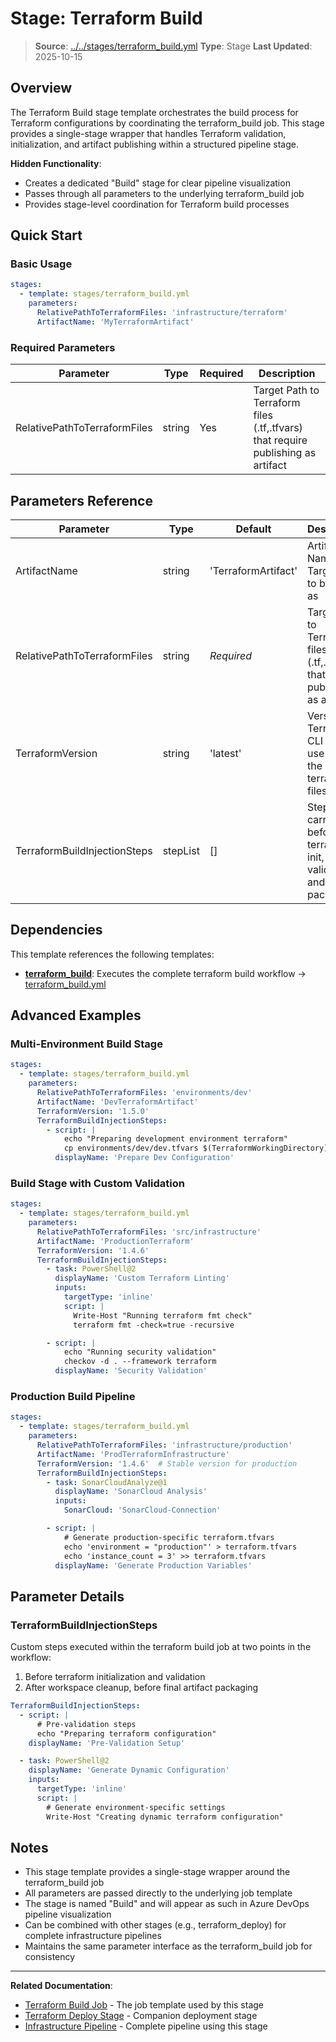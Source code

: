 # Stage: Terraform Build

> **Source**: [../../stages/terraform_build.yml](../../stages/terraform_build.yml)
> **Type**: Stage
> **Last Updated**: 2025-10-15

## Overview

The Terraform Build stage template orchestrates the build process for Terraform configurations by coordinating the terraform_build job. This stage provides a single-stage wrapper that handles Terraform validation, initialization, and artifact publishing within a structured pipeline stage.

**Hidden Functionality**:

- Creates a dedicated "Build" stage for clear pipeline visualization
- Passes through all parameters to the underlying terraform_build job
- Provides stage-level coordination for Terraform build processes

## Quick Start

### Basic Usage

```yaml
stages:
  - template: stages/terraform_build.yml
    parameters:
      RelativePathToTerraformFiles: 'infrastructure/terraform'
      ArtifactName: 'MyTerraformArtifact'
```

### Required Parameters

| Parameter                    | Type   | Required | Description                                                                      |
|------------------------------|--------|----------|----------------------------------------------------------------------------------|
| RelativePathToTerraformFiles | string | Yes      | Target Path to Terraform files (.tf,.tfvars) that require publishing as artifact |

## Parameters Reference

| Parameter                    | Type     | Default             | Description                                                                      |
|------------------------------|----------|---------------------|----------------------------------------------------------------------------------|
| ArtifactName                 | string   | 'TerraformArtifact' | Artifact Name for Target Path to be saved as                                     |
| RelativePathToTerraformFiles | string   | *Required*          | Target Path to Terraform files (.tf,.tfvars) that require publishing as artifact |
| TerraformVersion             | string   | 'latest'            | Version of Terraform CLI tool to use with the terraform files                    |
| TerraformBuildInjectionSteps | stepList | []                  | Steps to be carried out before the terraform is init, validated, and packaged    |

## Dependencies

This template references the following templates:

- **[terraform_build](../jobs/terraform_build.md)**: Executes the complete terraform build workflow → [terraform_build.yml](../../jobs/terraform_build.yml)

## Advanced Examples

### Multi-Environment Build Stage

```yaml
stages:
  - template: stages/terraform_build.yml
    parameters:
      RelativePathToTerraformFiles: 'environments/dev'
      ArtifactName: 'DevTerraformArtifact'
      TerraformVersion: '1.5.0'
      TerraformBuildInjectionSteps:
        - script: |
            echo "Preparing development environment terraform"
            cp environments/dev/dev.tfvars $(TerraformWorkingDirectory)/
          displayName: 'Prepare Dev Configuration'
```

### Build Stage with Custom Validation

```yaml
stages:
  - template: stages/terraform_build.yml
    parameters:
      RelativePathToTerraformFiles: 'src/infrastructure'
      ArtifactName: 'ProductionTerraform'
      TerraformVersion: '1.4.6'
      TerraformBuildInjectionSteps:
        - task: PowerShell@2
          displayName: 'Custom Terraform Linting'
          inputs:
            targetType: 'inline'
            script: |
              Write-Host "Running terraform fmt check"
              terraform fmt -check=true -recursive

        - script: |
            echo "Running security validation"
            checkov -d . --framework terraform
          displayName: 'Security Validation'
```

### Production Build Pipeline

```yaml
stages:
  - template: stages/terraform_build.yml
    parameters:
      RelativePathToTerraformFiles: 'infrastructure/production'
      ArtifactName: 'ProdTerraformInfrastructure'
      TerraformVersion: '1.4.6'  # Stable version for production
      TerraformBuildInjectionSteps:
        - task: SonarCloudAnalyze@1
          displayName: 'SonarCloud Analysis'
          inputs:
            SonarCloud: 'SonarCloud-Connection'

        - script: |
            # Generate production-specific terraform.tfvars
            echo 'environment = "production"' > terraform.tfvars
            echo 'instance_count = 3' >> terraform.tfvars
          displayName: 'Generate Production Variables'
```

## Parameter Details

### TerraformBuildInjectionSteps

Custom steps executed within the terraform build job at two points in the workflow:

1. Before terraform initialization and validation
2. After workspace cleanup, before final artifact packaging

```yaml
TerraformBuildInjectionSteps:
  - script: |
      # Pre-validation steps
      echo "Preparing terraform configuration"
    displayName: 'Pre-Validation Setup'

  - task: PowerShell@2
    displayName: 'Generate Dynamic Configuration'
    inputs:
      targetType: 'inline'
      script: |
        # Generate environment-specific settings
        Write-Host "Creating dynamic terraform configuration"
```

## Notes

- This stage template provides a single-stage wrapper around the terraform_build job
- All parameters are passed directly to the underlying job template
- The stage is named "Build" and will appear as such in Azure DevOps pipeline visualization
- Can be combined with other stages (e.g., terraform_deploy) for complete infrastructure pipelines
- Maintains the same parameter interface as the terraform_build job for consistency

---

**Related Documentation**:

- [Terraform Build Job](../jobs/terraform_build.md) - The job template used by this stage
- [Terraform Deploy Stage](terraform_deploy.md) - Companion deployment stage
- [Infrastructure Pipeline](../pipelines/infrastructure_pipeline.md) - Complete pipeline using this stage
